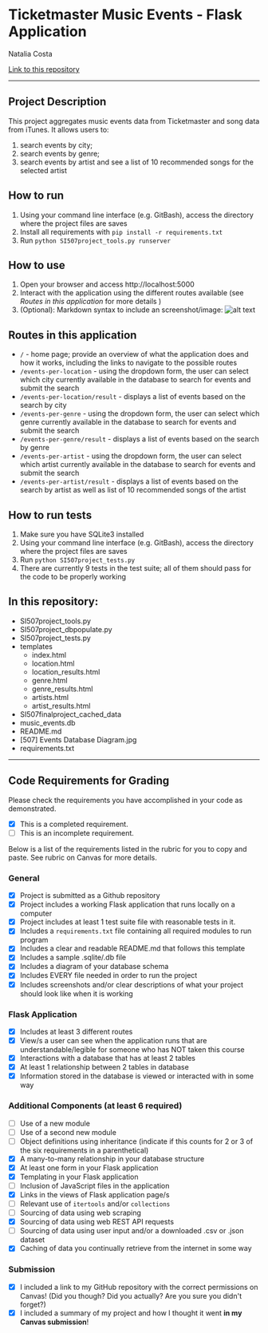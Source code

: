 # Ticketmaster Music Events - Flask Application

Natalia Costa

[Link to this repository](https://github.com/MNataliaCosta/SI507_finalproject)

---

## Project Description
This project aggregates music events data from Ticketmaster and song data from iTunes. It allows users to:
1. search events by city;
2. search events by genre;
3. search events by artist and see a list of 10 recommended songs for the selected artist


## How to run
1. Using your command line interface (e.g. GitBash), access the directory where the project files are saves  
2. Install all requirements with `pip install -r requirements.txt`
3. Run `python SI507project_tools.py runserver`

## How to use
1. Open your browser and access http://localhost:5000
2. Interact with the application using the different routes available (see *Routes in this application* for more details )
3. (Optional): Markdown syntax to include an screenshot/image: ![alt text](image.jpg)

## Routes in this application
* `/` - home page; provide an overview of what the application does and how it works, including the links to navigate to the possible routes
* `/events-per-location` - using the dropdown form, the user can select which city currently available in the database to search for events and submit the search
* `/events-per-location/result` - displays a list of events based on the search by city
* `/events-per-genre` - using the dropdown form, the user can select which genre currently available in the database to search for events and submit the search
* `/events-per-genre/result` - displays a list of events based on the search by genre
* `/events-per-artist` - using the dropdown form, the user can select which artist currently available in the database to search for events and submit the search
* `/events-per-artist/result` - displays a list of events based on the search by artist as well as list of 10 recommended songs of the artist

## How to run tests
1. Make sure you have SQLite3 installed
2. Using your command line interface (e.g. GitBash), access the directory where the project files are saves
3. Run `python SI507project_tests.py`
4. There are currently 9 tests in the test suite; all of them should pass for the code to be properly working

## In this repository:
- SI507project_tools.py
- SI507project_dbpopulate.py
- SI507project_tests.py
- templates
  - index.html
  - location.html
  - location_results.html
  - genre.html
  - genre_results.html
  - artists.html
  - artist_results.html
- SI507finalproject_cached_data
- music_events.db
- README.md
- [507] Events Database Diagram.jpg
- requirements.txt

---
## Code Requirements for Grading
Please check the requirements you have accomplished in your code as demonstrated.
- [x] This is a completed requirement.
- [ ] This is an incomplete requirement.

Below is a list of the requirements listed in the rubric for you to copy and paste.  See rubric on Canvas for more details.

### General
- [x] Project is submitted as a Github repository
- [x] Project includes a working Flask application that runs locally on a computer
- [x] Project includes at least 1 test suite file with reasonable tests in it.
- [x] Includes a `requirements.txt` file containing all required modules to run program
- [x] Includes a clear and readable README.md that follows this template
- [x] Includes a sample .sqlite/.db file
- [x] Includes a diagram of your database schema
- [x] Includes EVERY file needed in order to run the project
- [x] Includes screenshots and/or clear descriptions of what your project should look like when it is working

### Flask Application
- [x] Includes at least 3 different routes
- [x] View/s a user can see when the application runs that are understandable/legible for someone who has NOT taken this course
- [x] Interactions with a database that has at least 2 tables
- [x] At least 1 relationship between 2 tables in database
- [x] Information stored in the database is viewed or interacted with in some way

### Additional Components (at least 6 required)
- [ ] Use of a new module
- [ ] Use of a second new module
- [ ] Object definitions using inheritance (indicate if this counts for 2 or 3 of the six requirements in a parenthetical)
- [x] A many-to-many relationship in your database structure
- [x] At least one form in your Flask application
- [x] Templating in your Flask application
- [ ] Inclusion of JavaScript files in the application
- [x] Links in the views of Flask application page/s
- [ ] Relevant use of `itertools` and/or `collections`
- [ ] Sourcing of data using web scraping
- [x] Sourcing of data using web REST API requests
- [ ] Sourcing of data using user input and/or a downloaded .csv or .json dataset
- [x] Caching of data you continually retrieve from the internet in some way

### Submission
- [x] I included a link to my GitHub repository with the correct permissions on Canvas! (Did you though? Did you actually? Are you sure you didn't forget?)
- [x] I included a summary of my project and how I thought it went **in my Canvas submission**!

